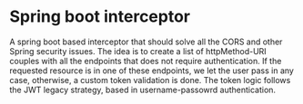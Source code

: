 # Spring boot interceptor
A spring boot based interceptor that should solve all the CORS and other Spring security issues.
The idea is to create a list of httpMethod-URI couples with all the endpoints that does not require authentication.
If the requested resource is in one of these endpoints, we let the user pass in any case, otherwise, a custom
token validation is done.
The token logic follows the JWT legacy strategy, based in username-passowrd authentication.
